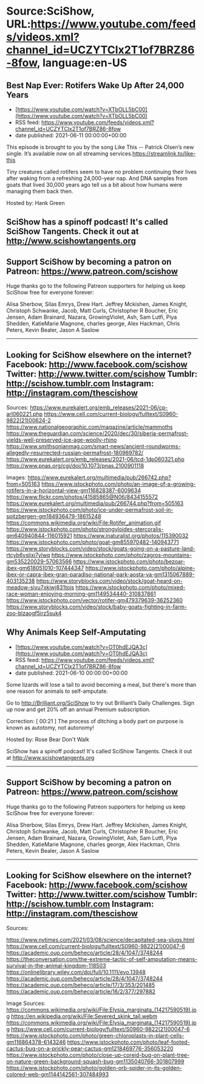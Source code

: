 # Source:SciShow, URL:https://www.youtube.com/feeds/videos.xml?channel_id=UCZYTClx2T1of7BRZ86-8fow, language:en-US

## Best Nap Ever: Rotifers Wake Up After 24,000 Years
 - [https://www.youtube.com/watch?v=XTbOLL5bC00](https://www.youtube.com/watch?v=XTbOLL5bC00)
 - RSS feed: https://www.youtube.com/feeds/videos.xml?channel_id=UCZYTClx2T1of7BRZ86-8fow
 - date published: 2021-06-11 00:00:00+00:00

This episode is brought to you by the song Like This --  Patrick Olsen’s new single. It’s available now on all streaming services.https://streamlink.to/like-this

Tiny creatures called rotifers seem to have no problem continuing their lives after waking from a refreshing 24,000-year nap. And DNA samples from goats that lived 30,000 years ago tell us a bit about how humans were managing them back then.

Hosted by: Hank Green

SciShow has a spinoff podcast! It's called SciShow Tangents. Check it out at http://www.scishowtangents.org
----------
Support SciShow by becoming a patron on Patreon: https://www.patreon.com/scishow
----------
Huge thanks go to the following Patreon supporters for helping us keep SciShow free for everyone forever:

Alisa Sherbow, Silas Emrys, Drew Hart. Jeffrey Mckishen, James Knight, Christoph Schwanke, Jacob, Matt Curls, Christopher R Boucher, Eric Jensen, Adam Brainard, Nazara, GrowingViolet, Ash, Sam Lutfi, Piya Shedden, KatieMarie Magnone, charles george, Alex Hackman, Chris Peters, Kevin Bealer, Jason A Saslow

----------
Looking for SciShow elsewhere on the internet?
Facebook: http://www.facebook.com/scishow
Twitter: http://www.twitter.com/scishow
Tumblr: http://scishow.tumblr.com
Instagram: http://instagram.com/thescishow
----------
Sources:
https://www.eurekalert.org/emb_releases/2021-06/cp-arl060221.php 
https://www.cell.com/current-biology/fulltext/S0960-9822(21)00624-2
https://www.nationalgeographic.com/magazine/article/mammoths 
https://www.theguardian.com/science/2020/dec/30/siberia-permafrost-yields-well-preserved-ice-age-woolly-rhino 
https://www.smithsonianmag.com/smart-news/ancient-roundworms-allegedly-resurrected-russian-permafrost-180969782/
https://www.eurekalert.org/emb_releases/2021-06/tcd-1dp060321.php 
https://www.pnas.org/cgi/doi/10.1073/pnas.2100901118 

Images:
https://www.eurekalert.org/multimedia/pub/266742.php?from=505163
https://www.istockphoto.com/photo/an-image-of-a-growing-rotifers-in-a-horizontal-view-gm116828387-6009634
https://www.flickr.com/photos/41585865@N06/8434155572
https://www.eurekalert.org/multimedia/pub/266744.php?from=505163
https://www.istockphoto.com/photo/ice-under-permafrost-soil-in-spitzbergen-gm184936479-18615248
https://commons.wikimedia.org/wiki/File:Rotifer_animation.gif
https://www.istockphoto.com/photo/strongyloides-stercoralis-gm640940844-116015921
https://www.inaturalist.org/photos/115390032
https://www.istockphoto.com/photo/goat-gm855970482-140943771
https://www.storyblocks.com/video/stock/goats-going-on-a-pasture-land-rtcyb6yslixi7ylwq
https://www.istockphoto.com/photo/zagros-mountains-gm535220029-57063566
https://www.istockphoto.com/photo/bezoar-ibex-gm618051010-107444347
https://www.istockphoto.com/photo/alpine-ibex-or-capra-ibex-gran-paradiso-national-park-aosta-va-gm1315067889-403135238
https://www.storyblocks.com/video/stock/goat-heard-on-meadow-sivu7xkiwj831tois
https://www.istockphoto.com/photo/mixed-race-woman-enjoying-morning-gm1149534440-310837861
https://www.istockphoto.com/vector/rotifer-gm479379639-36252360
https://www.storyblocks.com/video/stock/baby-goats-fighting-in-farm-zoo-blzaogf5irz5suk4

## Why Animals Keep Self-Amputating
 - [https://www.youtube.com/watch?v=OT0hdEJQA3c](https://www.youtube.com/watch?v=OT0hdEJQA3c)
 - RSS feed: https://www.youtube.com/feeds/videos.xml?channel_id=UCZYTClx2T1of7BRZ86-8fow
 - date published: 2021-06-10 00:00:00+00:00

Some lizards will lose a tail to avoid becoming a meal, but there's more than one reason for animals to self-amputate.

Go to http://Brilliant.org/SciShow to try out Brilliant’s Daily Challenges. Sign up now and get 20% off an annual Premium subscription.

Correction:
[ 00:21 ] The process of ditching a body part on purpose is known as autotomy, not autonomy!

Hosted by: Rose Bear Don't Walk

SciShow has a spinoff podcast! It's called SciShow Tangents. Check it out at http://www.scishowtangents.org

----------
Support SciShow by becoming a patron on Patreon: https://www.patreon.com/scishow
----------
Huge thanks go to the following Patreon supporters for helping us keep SciShow free for everyone forever:

Alisa Sherbow, Silas Emrys, Drew Hart. Jeffrey Mckishen, James Knight, Christoph Schwanke, Jacob, Matt Curls, Christopher R Boucher, Eric Jensen, Adam Brainard, Nazara, GrowingViolet, Ash, Sam Lutfi, Piya Shedden, KatieMarie Magnone, charles george, Alex Hackman, Chris Peters, Kevin Bealer, Jason A Saslow

----------
Looking for SciShow elsewhere on the internet?
Facebook: http://www.facebook.com/scishow
Twitter: http://www.twitter.com/scishow
Tumblr: http://scishow.tumblr.com
Instagram: http://instagram.com/thescishow
----------
Sources:

https://www.nytimes.com/2021/03/08/science/decapitated-sea-slugs.html
https://www.cell.com/current-biology/fulltext/S0960-9822(21)00047-6
https://academic.oup.com/beheco/article/28/4/1047/3748244
https://theconversation.com/the-extreme-tactic-of-self-amputation-means-survival-in-the-animal-kingdom-118503
https://onlinelibrary.wiley.com/doi/full/10.1111/evo.13948
https://academic.oup.com/beheco/article/28/4/1047/3748244
https://academic.oup.com/beheco/article/17/3/353/201485
https://academic.oup.com/beheco/article/16/2/377/297882


Image Sources:
https://commons.wikimedia.org/wiki/File:Elysia_marginata_(14217590519).jpg
https://en.wikipedia.org/wiki/File:Severed_skink_tail.webm
https://commons.wikimedia.org/wiki/File:Elysia_marginata_(14217590519).jpg
https://www.cell.com/current-biology/fulltext/S0960-9822(21)00047-6
https://www.istockphoto.com/photo/green-chloroplasts-in-plant-cells-gm116864378-6143246
https://www.istockphoto.com/photo/leaf-footed-cactus-bug-on-a-prickly-pear-cactus-gm1218469776-356053220
https://www.istockphoto.com/photo/close-up-coreid-bug-on-plant-tree-on-nature-green-background-squash-bug-gm1135040766-301807999
https://www.istockphoto.com/photo/golden-orb-spider-in-its-golden-colored-web-gm1144142561-307484993

